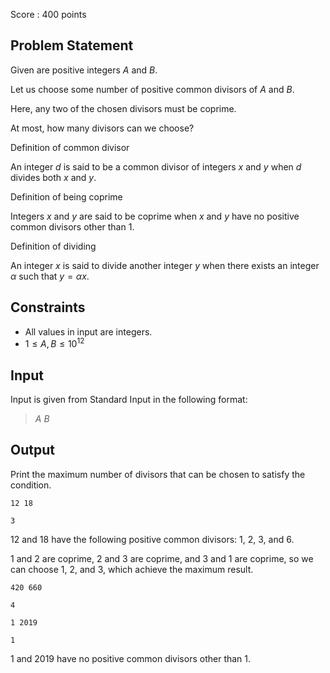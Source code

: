 Score : $400$ points

## Problem Statement

Given are positive integers $A$ and $B$.

Let us choose some number of positive common divisors of $A$ and $B$.

Here, any two of the chosen divisors must be coprime.

At most, how many divisors can we choose?

Definition of common divisor

An integer $d$ is said to be a common divisor of integers $x$ and $y$ when $d$ divides both $x$ and $y$.

Definition of being coprime

Integers $x$ and $y$ are said to be coprime when $x$ and $y$ have no positive common divisors other than $1$.

Definition of dividing

An integer $x$ is said to divide another integer $y$ when there exists an integer $\alpha$ such that $y = \alpha x$.

## Constraints

- All values in input are integers.
- $1 \leq A, B \leq 10^{12}$

## Input

Input is given from Standard Input in the following format:

> $A$ $B$

## Output

Print the maximum number of divisors that can be chosen to satisfy the condition.

```input1
12 18
```

```output1
3
```

$12$ and $18$ have the following positive common divisors: $1$, $2$, $3$, and $6$.

$1$ and $2$ are coprime, $2$ and $3$ are coprime, and $3$ and $1$ are coprime, so we can choose $1$, $2$, and $3$, which achieve the maximum result.

```input2
420 660
```

```output2
4
```

```input3
1 2019
```

```output3
1
```

$1$ and $2019$ have no positive common divisors other than $1$.